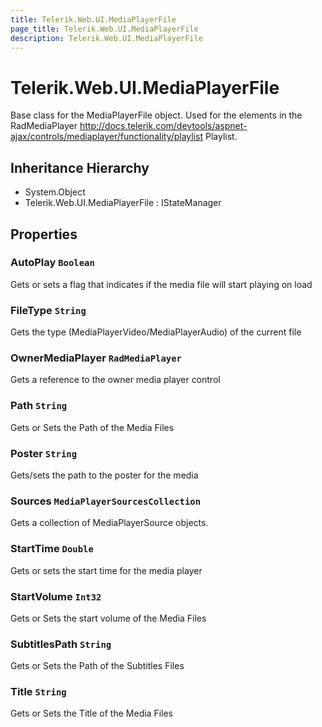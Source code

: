 ```yaml
---
title: Telerik.Web.UI.MediaPlayerFile
page_title: Telerik.Web.UI.MediaPlayerFile
description: Telerik.Web.UI.MediaPlayerFile
---
```


# Telerik.Web.UI.MediaPlayerFile

Base class for the MediaPlayerFile object. 
            Used for the elements in the RadMediaPlayer http://docs.telerik.com/devtools/aspnet-ajax/controls/mediaplayer/functionality/playlist Playlist.

## Inheritance Hierarchy

* System.Object
* Telerik.Web.UI.MediaPlayerFile : IStateManager

## Properties

###  AutoPlay `Boolean`

Gets or sets a flag that indicates if the media file will start playing on load

###  FileType `String`

Gets the type (MediaPlayerVideo/MediaPlayerAudio) of the current file

###  OwnerMediaPlayer `RadMediaPlayer`

Gets a reference to the owner media player control

###  Path `String`

Gets or Sets the Path of the Media Files

###  Poster `String`

Gets/sets the path to the poster for the media

###  Sources `MediaPlayerSourcesCollection`

Gets a collection of MediaPlayerSource objects.

###  StartTime `Double`

Gets or sets the start time for the media player

###  StartVolume `Int32`

Gets or Sets the start volume of the Media Files

###  SubtitlesPath `String`

Gets or Sets the Path of the Subtitles Files

###  Title `String`

Gets or Sets the Title of the Media Files

